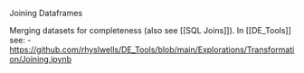 Joining Dataframes

Merging datasets for completeness (also see [[SQL Joins]]). 
In [[DE_Tools]] see:
	- https://github.com/rhyslwells/DE_Tools/blob/main/Explorations/Transformation/Joining.ipynb